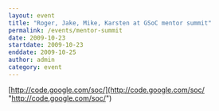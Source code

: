 ```yaml
---
layout: event
title: "Roger, Jake, Mike, Karsten at GSoC mentor summit"
permalink: /events/mentor-summit
date: 2009-10-23
startdate: 2009-10-23
enddate: 2009-10-25
author: admin
category: event
---
```


[http://code.google.com/soc/](http://code.google.com/soc/ "http://code.google.com/soc/")


